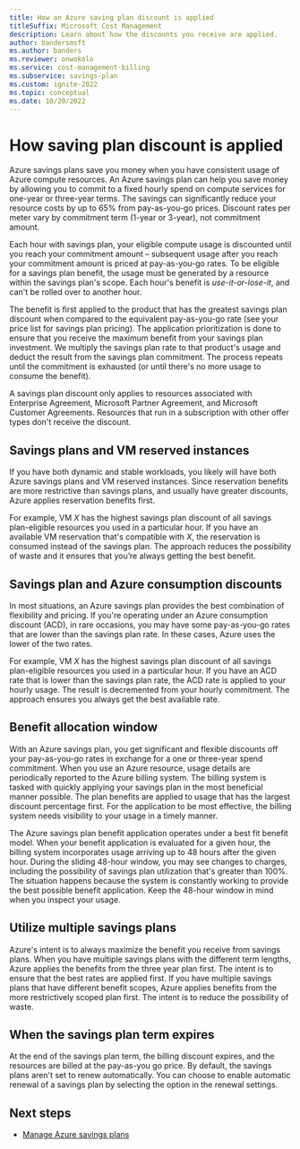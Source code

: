 ```yaml
---
title: How an Azure saving plan discount is applied
titleSuffix: Microsoft Cost Management
description: Learn about how the discounts you receive are applied.
author: bandersmsft
ms.author: banders
ms.reviewer: onwokolo
ms.service: cost-management-billing
ms.subservice: savings-plan
ms.custom: ignite-2022
ms.topic: conceptual
ms.date: 10/20/2022
---
```


# How saving plan discount is applied

Azure savings plans save you money when you have consistent usage of Azure compute resources. An Azure savings plan can help you save money by allowing you to commit to a fixed hourly spend on compute services for one-year or three-year terms. The savings can significantly reduce your resource costs by up to 65% from pay-as-you-go prices. Discount rates per meter vary by commitment term (1-year or 3-year), not commitment amount.

Each hour with savings plan, your eligible compute usage is discounted until you reach your commitment amount – subsequent usage after you reach your commitment amount is priced at pay-as-you-go rates. To be eligible for a savings plan benefit, the usage must be generated by a resource within the savings plan's scope. Each hour's benefit is _use-it-or-lose-it_, and can't be rolled over to another hour.

The benefit is first applied to the product that has the greatest savings plan discount when compared to the equivalent pay-as-you-go rate (see your price list for savings plan pricing). The application prioritization is done to ensure that you receive the maximum benefit from your savings plan investment. We multiply the savings plan rate to that product's usage and deduct the result from the savings plan commitment. The process repeats until the commitment is exhausted (or until there's no more usage to consume the benefit).

A savings plan discount only applies to resources associated with Enterprise Agreement, Microsoft Partner Agreement, and Microsoft Customer Agreements. Resources that run in a subscription with other offer types don't receive the discount.

## Savings plans and VM reserved instances

If you have both dynamic and stable workloads, you likely will have both Azure savings plans and VM reserved instances. Since reservation benefits are more restrictive than savings plans, and usually have greater discounts, Azure applies reservation benefits first.

For example, VM *X* has the highest savings plan discount of all savings plan-eligible resources you used in a particular hour. If you have an available VM reservation that's compatible with *X*, the reservation is consumed instead of the savings plan. The approach reduces the possibility of waste and it ensures that you’re always getting the best benefit.

## Savings plan and Azure consumption discounts

In most situations, an Azure savings plan provides the best combination of flexibility and pricing.  If you're operating under an Azure consumption discount (ACD), in rare occasions, you may have some pay-as-you-go rates that are lower than the savings plan rate. In these cases, Azure uses the lower of the two rates.

For example, VM *X* has the highest savings plan discount of all savings plan-eligible resources you used in a particular hour. If you have an ACD rate that is lower than the savings plan rate, the ACD rate is applied to your hourly usage. The result is decremented from your hourly commitment. The approach ensures you always get the best available rate.

## Benefit allocation window

With an Azure savings plan, you get significant and flexible discounts off your pay-as-you-go rates in exchange for a one or three-year spend commitment. When you use an Azure resource, usage details are periodically reported to the Azure billing system. The billing system is tasked with quickly applying your savings plan in the most beneficial manner possible. The plan benefits are applied to usage that has the largest discount percentage first. For the application to be most effective, the billing system needs visibility to your usage in a timely manner.

The Azure savings plan benefit application operates under a best fit benefit model. When your benefit application is evaluated for a given hour, the billing system incorporates usage arriving up to 48 hours after the given hour. During the sliding 48-hour window, you may see changes to charges, including the possibility of savings plan utilization that's greater than 100%. The situation happens because the system is constantly working to provide the best possible benefit application. Keep the 48-hour window in mind when you inspect your usage.

## Utilize multiple savings plans

Azure's intent is to always maximize the benefit you receive from savings plans. When you have multiple savings plans with the different term lengths, Azure applies the benefits from the three year plan first. The intent is to ensure that the best rates are applied first. If you have multiple savings plans that have different benefit scopes, Azure applies benefits from the more restrictively scoped plan first. The intent is to reduce the possibility of waste.

## When the savings plan term expires

At the end of the savings plan term, the billing discount expires, and the resources are billed at the pay-as-you go price. By default, the savings plans aren't set to renew automatically. You can choose to enable automatic renewal of a savings plan by selecting the option in the renewal settings.

## Next steps

- [Manage Azure savings plans](manage-savings-plan.md)
